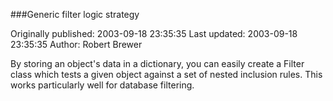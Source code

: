 ###Generic filter logic strategy

Originally published: 2003-09-18 23:35:35
Last updated: 2003-09-18 23:35:35
Author: Robert Brewer

By storing an object's data in a dictionary, you can easily create a Filter class which tests a given object against a set of nested inclusion rules. This works particularly well for database filtering.
